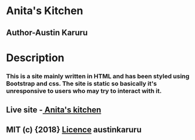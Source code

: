 # Anita's Kitchen
## Author-Austin Karuru
# Description
### This is a site mainly written in HTML and has been styled using Bootstrap and css. The site is static so basically it's unresponsive to users who may try to interact with it.

## Live site -<a href="https://austinkaruru.github.io/Anita/"> Anita's kitchen</a>
## MIT (c) {2018} <a href="https://github.com/austinkaruru/Anita/blob/master/LICENSE"/> Licence</a> austinkaruru
